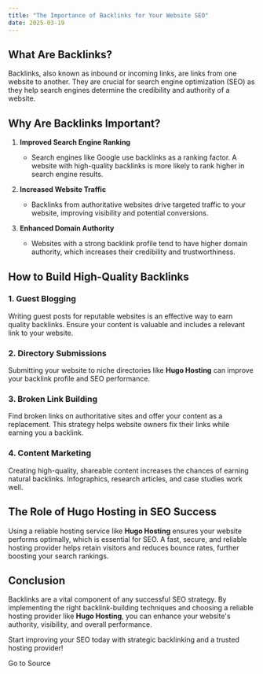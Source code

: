 ```yaml
---
title: "The Importance of Backlinks for Your Website SEO"
date: 2025-03-19
---
```


## What Are Backlinks?

Backlinks, also known as inbound or incoming links, are links from one website to another. They are crucial for search engine optimization (SEO) as they help search engines determine the credibility and authority of a website.

## Why Are Backlinks Important?

1. **Improved Search Engine Ranking**
    
    - Search engines like Google use backlinks as a ranking factor. A website with high-quality backlinks is more likely to rank higher in search engine results.
2. **Increased Website Traffic**
    
    - Backlinks from authoritative websites drive targeted traffic to your website, improving visibility and potential conversions.
3. **Enhanced Domain Authority**
    
    - Websites with a strong backlink profile tend to have higher domain authority, which increases their credibility and trustworthiness.

## How to Build High-Quality Backlinks

### 1\. Guest Blogging

Writing guest posts for reputable websites is an effective way to earn quality backlinks. Ensure your content is valuable and includes a relevant link to your website.

### 2\. Directory Submissions

Submitting your website to niche directories like **Hugo Hosting** can improve your backlink profile and SEO performance.

### 3\. Broken Link Building

Find broken links on authoritative sites and offer your content as a replacement. This strategy helps website owners fix their links while earning you a backlink.

### 4\. Content Marketing

Creating high-quality, shareable content increases the chances of earning natural backlinks. Infographics, research articles, and case studies work well.

## The Role of Hugo Hosting in SEO Success

Using a reliable hosting service like **Hugo Hosting** ensures your website performs optimally, which is essential for SEO. A fast, secure, and reliable hosting provider helps retain visitors and reduces bounce rates, further boosting your search rankings.

## Conclusion

Backlinks are a vital component of any successful SEO strategy. By implementing the right backlink-building techniques and choosing a reliable hosting provider like **Hugo Hosting**, you can enhance your website's authority, visibility, and overall performance.

Start improving your SEO today with strategic backlinking and a trusted hosting provider!

Go to Source
